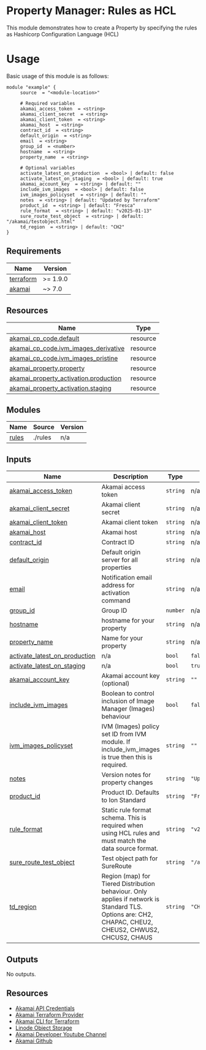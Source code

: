 <!-- BEGIN_TF_DOCS -->

# Property Manager: Rules as HCL

This module demonstrates how to create a Property by specifying the rules as Hashicorp Configuration Language (HCL)

# Usage
Basic usage of this module is as follows:

```hcl
module "example" {
  	 source  = "<module-location>"
  
	 # Required variables
  	 akamai_access_token  = <string>
  	 akamai_client_secret  = <string>
  	 akamai_client_token  = <string>
  	 akamai_host  = <string>
  	 contract_id  = <string>
  	 default_origin  = <string>
  	 email  = <string>
  	 group_id  = <number>
  	 hostname  = <string>
  	 property_name  = <string>
  
	 # Optional variables
  	 activate_latest_on_production  = <bool> | default: false
  	 activate_latest_on_staging  = <bool> | default: true
  	 akamai_account_key  = <string> | default: ""
  	 include_ivm_images  = <bool> | default: false
  	 ivm_images_policyset  = <string> | default: ""
  	 notes  = <string> | default: "Updated by Terraform"
  	 product_id  = <string> | default: "Fresca"
  	 rule_format  = <string> | default: "v2025-01-13"
  	 sure_route_test_object  = <string> | default: "/akamai/testobject.html"
  	 td_region  = <string> | default: "CH2"
}
 ```

## Requirements

| Name | Version |
|------|---------|
| <a name="requirement_terraform"></a> [terraform](#requirement\_terraform) | >= 1.9.0 |
| <a name="requirement_akamai"></a> [akamai](#requirement\_akamai) | ~> 7.0 |

## Resources

| Name | Type |
|------|------|
| [akamai_cp_code.default](https://registry.terraform.io/providers/akamai/akamai/latest/docs/resources/cp_code) | resource |
| [akamai_cp_code.ivm_images_derivative](https://registry.terraform.io/providers/akamai/akamai/latest/docs/resources/cp_code) | resource |
| [akamai_cp_code.ivm_images_pristine](https://registry.terraform.io/providers/akamai/akamai/latest/docs/resources/cp_code) | resource |
| [akamai_property.property](https://registry.terraform.io/providers/akamai/akamai/latest/docs/resources/property) | resource |
| [akamai_property_activation.production](https://registry.terraform.io/providers/akamai/akamai/latest/docs/resources/property_activation) | resource |
| [akamai_property_activation.staging](https://registry.terraform.io/providers/akamai/akamai/latest/docs/resources/property_activation) | resource |

## Modules

| Name | Source | Version |
|------|--------|---------|
| <a name="module_rules"></a> [rules](#module\_rules) | ./rules | n/a |

## Inputs

| Name | Description | Type | Default | Required |
|------|-------------|------|---------|:--------:|
| <a name="input_akamai_access_token"></a> [akamai\_access\_token](#input\_akamai\_access\_token) | Akamai access token | `string` | n/a | yes |
| <a name="input_akamai_client_secret"></a> [akamai\_client\_secret](#input\_akamai\_client\_secret) | Akamai client secret | `string` | n/a | yes |
| <a name="input_akamai_client_token"></a> [akamai\_client\_token](#input\_akamai\_client\_token) | Akamai client token | `string` | n/a | yes |
| <a name="input_akamai_host"></a> [akamai\_host](#input\_akamai\_host) | Akamai host | `string` | n/a | yes |
| <a name="input_contract_id"></a> [contract\_id](#input\_contract\_id) | Contract ID | `string` | n/a | yes |
| <a name="input_default_origin"></a> [default\_origin](#input\_default\_origin) | Default origin server for all properties | `string` | n/a | yes |
| <a name="input_email"></a> [email](#input\_email) | Notification email address for activation command | `string` | n/a | yes |
| <a name="input_group_id"></a> [group\_id](#input\_group\_id) | Group ID | `number` | n/a | yes |
| <a name="input_hostname"></a> [hostname](#input\_hostname) | hostname for your property | `string` | n/a | yes |
| <a name="input_property_name"></a> [property\_name](#input\_property\_name) | Name for your property | `string` | n/a | yes |
| <a name="input_activate_latest_on_production"></a> [activate\_latest\_on\_production](#input\_activate\_latest\_on\_production) | n/a | `bool` | `false` | no |
| <a name="input_activate_latest_on_staging"></a> [activate\_latest\_on\_staging](#input\_activate\_latest\_on\_staging) | n/a | `bool` | `true` | no |
| <a name="input_akamai_account_key"></a> [akamai\_account\_key](#input\_akamai\_account\_key) | Akamai account key (optional) | `string` | `""` | no |
| <a name="input_include_ivm_images"></a> [include\_ivm\_images](#input\_include\_ivm\_images) | Boolean to control inclusion of Image Manager (Images) behaviour | `bool` | `false` | no |
| <a name="input_ivm_images_policyset"></a> [ivm\_images\_policyset](#input\_ivm\_images\_policyset) | IVM (Images) policy set ID from IVM module. If include\_ivm\_images is true then this is required. | `string` | `""` | no |
| <a name="input_notes"></a> [notes](#input\_notes) | Version notes for property changes | `string` | `"Updated by Terraform"` | no |
| <a name="input_product_id"></a> [product\_id](#input\_product\_id) | Product ID. Defaults to Ion Standard | `string` | `"Fresca"` | no |
| <a name="input_rule_format"></a> [rule\_format](#input\_rule\_format) | Static rule format schema. This is required when using HCL rules and must match the data source format. | `string` | `"v2025-01-13"` | no |
| <a name="input_sure_route_test_object"></a> [sure\_route\_test\_object](#input\_sure\_route\_test\_object) | Test object path for SureRoute | `string` | `"/akamai/testobject.html"` | no |
| <a name="input_td_region"></a> [td\_region](#input\_td\_region) | Region (map) for Tiered Distribution behaviour. Only applies if network is Standard TLS. Options are: CH2, CHAPAC, CHEU2, CHEUS2, CHWUS2, CHCUS2, CHAUS | `string` | `"CH2"` | no |

## Outputs

No outputs.

## Resources
- [Akamai API Credentials](https://techdocs.akamai.com/developer/docs/set-up-authentication-credentials)
- [Akamai Terraform Provider](https://techdocs.akamai.com/terraform/docs)
- [Akamai CLI for Terraform](https://github.com/akamai/cli-terraform)
- [Linode Object Storage](https://www.linode.com/lp/object-storage/)
- [Akamai Developer Youtube Channel](https://www.youtube.com/c/AkamaiDeveloper)
- [Akamai Github](https://github.com/akamai)
<!-- END_TF_DOCS -->